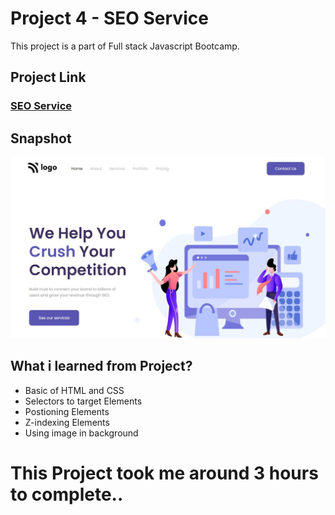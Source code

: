 # Project 4 - SEO Service
This project is a part of Full stack Javascript Bootcamp.

## Project Link
### [SEO Service](https://seo-service.netlify.app/)

## Snapshot

![Project 4 - SEO Service](./snapshot/project%204%20SEO%20SERVICE.JPG)


## What i learned from Project?
- Basic of HTML and CSS
- Selectors to target Elements
- Postioning Elements
- Z-indexing Elements
- Using image in background

# This Project took me around 3 hours to complete..